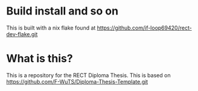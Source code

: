 # Build install and so on
This is built with a nix flake found at https://github.com/if-loop69420/rect-dev-flake.git

# What is this? 
This is a repository for the RECT Diploma Thesis.
This is based on https://github.com/F-WuTS/Diploma-Thesis-Template.git
